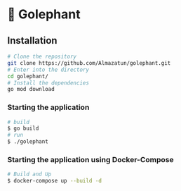 # 🦕 Golephant

## Installation
```bash
# Clone the repository
git clone https://github.com/Almazatun/golephant.git
# Enter into the directory
cd golephant/
# Install the dependencies
go mod download
```

### Starting the application

```bash
# build
$ go build
# run
$ ./golephant
```

### Starting the application using Docker-Compose

```bash
# Build and Up
$ docker-compose up --build -d
```



